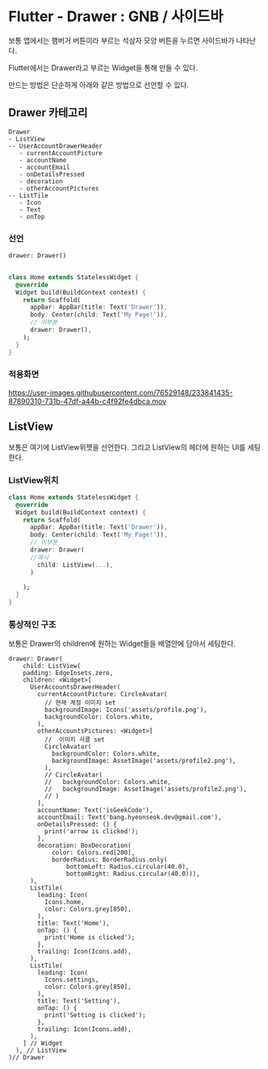 # Flutter - Drawer : GNB / 사이드바

보통 앱에서는 햄버거 버튼이라 부르는 석삼자 모양 버튼을 누르면 사이드바가 나타난다.

Flutter에서는 Drawer라고 부르는 Widget을 통해 만들 수 있다.

만드는 방법은 단순하게 아래와 같은 방법으로 선언할 수 있다.

## Drawer 카테고리

```
Drawer
- ListView
-- UserAccountDrawerHeader
   - currentAccountPicture
   - accountName
   - accountEmail
   - onDetailsPressed
   - decoration
   - otherAccountPictures
-- ListTile
   - Icon
   - Text
   - onTop
```


### 선언
```dart
drawer: Drawer()


class Home extends StatelessWidget {
  @override
  Widget build(BuildContext context) {
    return Scaffold(
      appBar: AppBar(title: Text('Drawer')),
      body: Center(child: Text('My Page!')),
      // 이부분
      drawer: Drawer(),
    );
  }
}

```
### 적용화면
https://user-images.githubusercontent.com/76529148/233841435-87890310-731b-47df-a44b-c4f92fe4dbca.mov


## ListView
보통은 여기에 ListView위젯을 선언한다. 그리고 ListView의 헤더에 원하는 UI를 세팅한다.

### ListView위치

```dart
class Home extends StatelessWidget {
  @override
  Widget build(BuildContext context) {
    return Scaffold(
      appBar: AppBar(title: Text('Drawer')),
      body: Center(child: Text('My Page!')),
      // 이부분
      drawer: Drawer(
      //예시
        child: ListView(...),
      )
      
    );
  }
}

```

### 통상적인 구조
보통은 Drawer의 children에 원하는 Widget들을 배열안에 담아서 세팅한다.
```
drawer: Drawer(
    child: ListView(
    padding: EdgeInsets.zero,
    children: <Widget>[
      UserAccountsDrawerHeader(
        currentAccountPicture: CircleAvatar(
          // 현재 계정 이미지 set
          backgroundImage: Icons('assets/profile.png'),
          backgroundColor: Colors.white,
        ),
        otherAccountsPictures: <Widget>[
          //  이미지 서클 set
          CircleAvatar(
            backgroundColor: Colors.white,
            backgroundImage: AssetImage('assets/profile2.png'),
          ),
          // CircleAvatar(
          //   backgroundColor: Colors.white,
          //   backgroundImage: AssetImage('assets/profile2.png'),
          // )
        ],
        accountName: Text('isGeekCode'),
        accountEmail: Text('bang.hyeonseok.dev@gmail.com'),
        onDetailsPressed: () {
          print('arrow is clicked');
        },
        decoration: BoxDecoration(
            color: Colors.red[200],
            borderRadius: BorderRadius.only(
                bottomLeft: Radius.circular(40.0),
                bottomRight: Radius.circular(40.0))),
      ),
      ListTile(
        leading: Icon(
          Icons.home,
          color: Colors.grey[850],
        ),
        title: Text('Home'),
        onTap: () {
          print('Home is clicked');
        },
        trailing: Icon(Icons.add),
      ),
      ListTile(
        leading: Icon(
          Icons.settings,
          color: Colors.grey[850],
        ),
        title: Text('Setting'),
        onTap: () {
          print('Setting is clicked');
        },
        trailing: Icon(Icons.add),
      ),
    ] // Widget
  ), // ListView
)// Drawer
```


